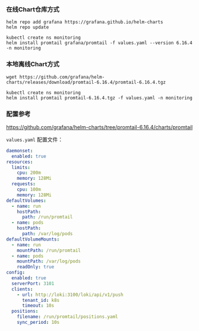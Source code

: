 ### 在线Chart仓库方式

```shell
helm repo add grafana https://grafana.github.io/helm-charts
helm repo update
```

```shell
kubectl create ns monitoring
helm install promtail grafana/promtail -f values.yaml --version 6.16.4 -n monitoring
```

### 本地离线Chart方式

```shell
wget https://github.com/grafana/helm-charts/releases/download/promtail-6.16.4/promtail-6.16.4.tgz
```

```shell
kubectl create ns monitoring
helm install promtail promtail-6.16.4.tgz -f values.yaml -n monitoring
```

### 配置参考

https://github.com/grafana/helm-charts/tree/promtail-6.16.4/charts/promtail

`values.yaml` 配置文件：

```yaml
daemonset:
  enabled: true
resources:
  limits:
    cpu: 200m
    memory: 128Mi
  requests:
    cpu: 100m
    memory: 128Mi
defaultVolumes:
  - name: run
    hostPath:
      path: /run/promtail
  - name: pods
    hostPath:
      path: /var/log/pods
defaultVolumeMounts:
  - name: run
    mountPath: /run/promtail
  - name: pods
    mountPath: /var/log/pods
    readOnly: true
config:
  enabled: true
  serverPort: 3101
  clients:
    - url: http://loki:3100/loki/api/v1/push
      tenant_id: k8s
      timeout: 10s
  positions:
    filename: /run/promtail/positions.yaml
    sync_period: 10s
```
